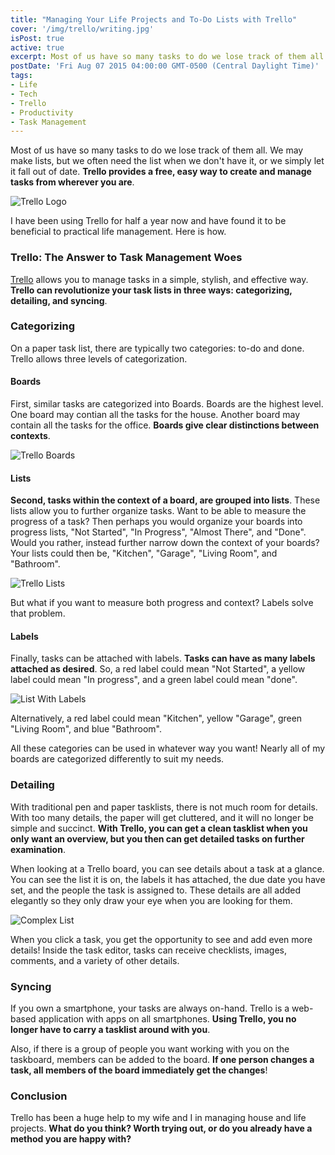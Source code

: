 ```yaml
---
title: "Managing Your Life Projects and To-Do Lists with Trello"
cover: '/img/trello/writing.jpg'
isPost: true
active: true
excerpt: Most of us have so many tasks to do we lose track of them all. We may make lists, but we often need the list when we don't have it, or we simply let it fall out of sync. Trello provides a free, easy way to create and manage tasks from wherever you are.
postDate: 'Fri Aug 07 2015 04:00:00 GMT-0500 (Central Daylight Time)'
tags:
- Life
- Tech
- Trello
- Productivity
- Task Management
---
```


<p>Most of us have so many tasks to do we lose track of them all. We may make lists, but we often need the list when we don't have it, or we simply let it fall out of date.
<strong>Trello provides a free, easy way to create and manage tasks from wherever you are</strong>.</p>

<p><img src="/img/trello/trello.png" alt="Trello Logo"></p>
	
<p>I have been using Trello for half a year now and have found it to be beneficial to practical life management.  Here is how.</p>

<h3>Trello: The Answer to Task Management Woes</h3>

<p><a title="Trello" href="http://www.trello.com/">Trello</a> allows you to manage tasks in a simple, stylish, and effective way. 
<strong>Trello can revolutionize your task lists in three ways: categorizing, detailing, and syncing</strong>.</p>

<h3>Categorizing</h3>
<p>On a paper task list, there are typically two categories: to-do and done.  Trello allows three levels of categorization.</p>

<h4>Boards</h4>
<p>First, similar tasks are categorized into Boards.  Boards are the highest level.  One board may contian all the tasks for the house.  Another board may contain all the tasks for the office.
<strong>Boards give clear distinctions between contexts</strong>.</p>

<p><img src="/img/trello/trelloboards.png" alt="Trello Boards"></p>
	
<h4>Lists</h4>
<p><strong>Second, tasks within the context of a board, are grouped into lists</strong>.  These lists allow you to further organize tasks.  Want to be able to measure the progress of a task?  Then perhaps
you would organize your boards into progress lists, "Not Started", "In Progress", "Almost There", and "Done".  Would you rather, instead
further narrow down the context of your boards?  Your lists could then be, "Kitchen", "Garage", "Living Room", and "Bathroom".</p>

<p><img src="/img/trello/list.png" alt="Trello Lists"></p>
	
<p>But what if you want to measure both progress and context?  Labels solve that problem.</p>

<h4>Labels</h4>
<p>Finally, tasks can be attached with labels.  <strong>Tasks can have as many labels attached as
desired</strong>.  So, a red label could mean "Not Started", a yellow label could mean "In progress", and
a green label could mean "done".</p>

<p><img src="/img/trello/listwithlabels.png" alt="List With Labels"></p>

<p>Alternatively, a red label could mean "Kitchen", yellow "Garage", green "Living Room", and blue "Bathroom".</p>

<p>All these categories can be used in whatever way you want!  Nearly all of my boards are categorized differently to suit my needs.</p>

<h3>Detailing</h3>
<p>With traditional pen and paper tasklists, there is not much room for details.  With too many details, the paper will get cluttered, and it will no longer be simple and succinct.
<strong>With Trello, you can get a clean tasklist when you only want an overview, but you then can get detailed tasks on further examination</strong>.</p>

<p>When looking at a Trello board, you can see details about a task at a glance.  You can see the list it
is on, the labels it has attached,
the due date you have set, and the people the task is assigned to.  These details are all added
elegantly so they only draw your eye when you are looking for them.</p>

<p><img src="/img/trello/complexlist.png" alt="Complex List"></p>
	
<p>When you click a task, you get the opportunity to see and add even more details!  Inside the task editor, tasks can receive checklists, images, comments, and a variety of other details.</p>

<h3>Syncing</h3>
<p>If you own a smartphone, your tasks are always on-hand.  Trello is a web-based application with apps on all smartphones.  <strong>Using Trello, 
you no longer have to carry a tasklist around with you</strong>.</p>

<p>Also, if there is a group of people you want working with you on the taskboard, members can be added to the board.  <strong>If one person changes a task, all members of the board immediately get the changes</strong>!</p>

<h3>Conclusion</h3>
<p>Trello has been a huge help to my wife and I in managing house and life projects.  <strong>What do you think?  Worth trying out, or do you already have a method you are happy with?</strong></p>